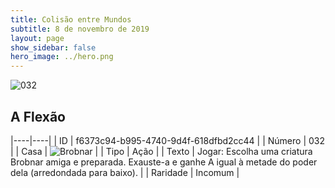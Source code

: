```yaml
---
title: Colisão entre Mundos
subtitle: 8 de novembro de 2019
layout: page
show_sidebar: false
hero_image: ../hero.png
---
```


![032](https://cdn.keyforgegame.com/media/card_front/pt/452_032_FG673XV8CJ9X_pt.png)

## A Flexão

|----|----|
| ID | f6373c94-b995-4740-9d4f-618dfbd2cc44 |
| Número | 032 |
| Casa | ![Brobnar](https://archonarcana.com/images/thumb/e/e0/Brobnar.png/22px-Brobnar.png "Brobnar") |
| Tipo | Ação |
| Texto | Jogar: Escolha uma criatura Brobnar amiga e preparada. Exauste-a e ganhe A igual à metade do poder dela (arredondada para baixo). |
| Raridade | Incomum |
